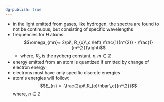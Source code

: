 ```yaml
---
dg-publish: true
---
```


- in the light emitted from gases, like hydrogen, the spectra are found to not be continuous, but consisting of specific wavelengths
- frequencies for $H$ atoms: 
  $$\omega_{mn}= 2\pi\, R_{o}\,c \left( \frac{1}{n^{2}} - \frac{1}{m^{2}}\right)$$
	- where, $R_{o}$ is the rydberg constant, $n,m\in\mathbb Z$
- energy emitted from an atom is quantized if emitted by change of electron energy
- electrons must have only specific discrete energies
- atom's energies will follow: 
  $$E_{n} = -\frac{2\pi\,R_{o}\hbar\,c}{n^{2}}$$
	where, $n\in\mathbb Z$
